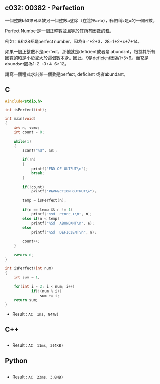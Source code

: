 ## c032: 00382 - Perfection
一個整數b如果可以被另一個整數a整除（在這裡a>b），我們稱b是a的一個因數。

Perfect Number是一個正整數並且等於其所有因數的和。

例如：6和28都是perfect number。因為6=1+2+3，28=1+2+4+7+14。

如果一個正整數不是perfect，那他就是deficient或者是 abundant，根據其所有因數的和是小於或大於這個數本身。因此，9是deficient因為1+3<9。而12是abundant因為1+2 +3+4+6>12。

請寫一個程式求出某一個數是perfect, deficient 或者abundant。

## C
```C
#include<stdio.h>

int isPerfect(int);

int main(void)
{
	int n, temp;
	int count = 0;
	
	while(1)
	{
		scanf("%d", &n);
		
		if(!n)
		{
			printf("END OF OUTPUT\n");
			break;
		}
		
		if(!count)
			printf("PERFECTION OUTPUT\n");
		
		temp = isPerfect(n);
		
		if(n == temp && n != 1)
			printf("%5d  PERFECT\n", n);
		else if(n < temp)
			printf("%5d  ABUNDANT\n", n);
		else
			printf("%5d  DEFICIENT\n", n);
		
		count++;
	}
	
	return 0;
}

int isPerfect(int num)
{
	int sum = 1;
	
	for(int i = 2; i < num; i++)
			if(!(num % i))
				sum += i;
	return sum;
}
```
 * Result : `AC (1ms, 84KB)`

## C++
```C++

```
 * Result : `AC (11ms, 304KB)`

## Python
```python

```
 * Result : `AC (23ms, 3.8MB)`
